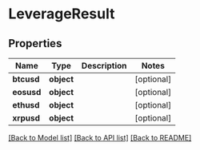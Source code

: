 # LeverageResult

## Properties
Name | Type | Description | Notes
------------ | ------------- | ------------- | -------------
**btcusd** | **object** |  | [optional] 
**eosusd** | **object** |  | [optional] 
**ethusd** | **object** |  | [optional] 
**xrpusd** | **object** |  | [optional] 

[[Back to Model list]](../README.md#documentation-for-models) [[Back to API list]](../README.md#documentation-for-api-endpoints) [[Back to README]](../README.md)


